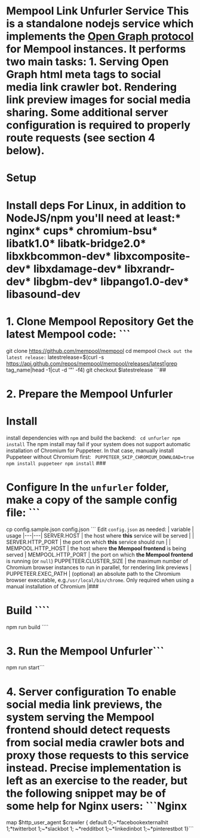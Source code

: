 # Mempool Link Unfurler Service This is a standalone nodejs service which implements the [Open Graph protocol](https://ogp.me/) for Mempool instances. It performs two main tasks: 1. Serving Open Graph html meta tags to social media link crawler bot. Rendering link preview images for social media sharing. Some additional server configuration is required to properly route requests (see section 4 below). #
# Setup ##
# Install deps For Linux, in addition to NodeJS/npm you'll need at least:* nginx* cups* chromium-bsu* libatk1.0* libatk-bridge2.0* libxkbcommon-dev* libxcomposite-dev* libxdamage-dev* libxrandr-dev* libgbm-dev* libpango1.0-dev* libasound-dev
##
# 1. Clone Mempool Repository Get the latest Mempool code: ```
git clone https://github.com/mempool/mempool
cd mempool ``` Check out the latest release: ```
latestrelease=$(curl -s https://api.github.com/repos/mempool/mempool/releases/latest|grep tag_name|head -1|cut -d '"' -f4)
git checkout $latestrelease ```##
# 2. Prepare the Mempool Unfurler ###
# Install
install dependencies with `npm` and build the backend: ```
cd unfurler
npm install``` The npm 
install may fail if your system does not support automatic installation of Chromium for Puppeteer. In that case, manually install Puppeteer without Chromium first: ``` PUPPETEER_SKIP_CHROMIUM_DOWNLOAD=true npm
install puppeteer
npm install``` ###
# Configure In the `unfurler` folder, make a copy of the sample config file: ```
cp config.sample.json config.json ``` Edit `config.json` as needed:
| variable | usage
|---|---| SERVER.HOST
| the host where **this** service will be served |
| SERVER.HTTP_PORT | the port on which **this** service should run 
|
| MEMPOOL.HTTP_HOST 
| the host where **the Mempool frontend** is being served
| MEMPOOL.HTTP_PORT 
| the port on which **the Mempool frontend** is running (or `null`)  PUPPETEER.CLUSTER_SIZE 
| the maximum number of Chromium browser instances to run in parallel, for rendering link previews
|
PUPPETEER.EXEC_PATH 
| (optional) an absolute path to the Chromium browser executable, e.g.`/usr/local/bin/chrome`. Only required when using a manual installation of 
Chromium 
|###
# Build ````
npm run build ````
##
# 3. Run the Mempool Unfurler```
npm run start```
##
# 4. Server configuration To enable social media link previews, the system serving the Mempool frontend should detect requests from social media crawler bots and proxy those requests to this service instead. Precise implementation is left as an exercise to the reader, but the following snippet may be of some help for Nginx users: ```Nginx
map $http_user_agent
$crawler { default 0;~*facebookexternalhit 1;*twitterbot 1;~*slackbot
1; ~*redditbot 1;~*linkedinbot 1;~*pinterestbot 1}```
